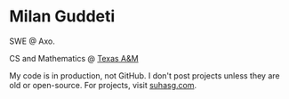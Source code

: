 # Milan Guddeti

SWE @ Axo.

CS and Mathematics @ [Texas A&M](https://www.tamu.edu/)

My code is in production, not GitHub. I don't post projects unless they are old or open-source. For projects, visit [suhasg.com](https://www.suhasg.com/).
